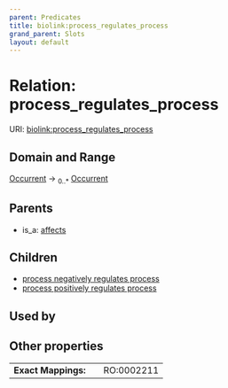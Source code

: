 ```yaml
---
parent: Predicates
title: biolink:process_regulates_process
grand_parent: Slots
layout: default
---
```


# Relation: process_regulates_process




URI: [biolink:process_regulates_process](https://w3id.org/biolink/vocab/process_regulates_process)

## Domain and Range

[Occurrent](Occurrent.md) ->  <sub>0..*</sub> [Occurrent](Occurrent.md)

## Parents

 *  is_a: [affects](affects.md)

## Children

 *  [process negatively regulates process](process_negatively_regulates_process.md)
 *  [process positively regulates process](process_positively_regulates_process.md)

## Used by


## Other properties

|  |  |  |
| --- | --- | --- |
| **Exact Mappings:** | | RO:0002211 |

